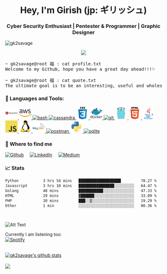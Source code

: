 <h1 align="center">Hey, I'm Girish (jp: ギリッシュ)</h1>
<h3 align="center">Cyber Security Enthusiast | Pentester & Programmer | Graphic Designer</h3>

<p align="left"> <img src="https://komarev.com/ghpvc/?username=gk2savage&label=Profile%20views&color=0e75b6&style=flat" alt="gk2savage" /> 
</p>


<p align="center">
  <img src="https://i.pinimg.com/originals/cf/ef/86/cfef86ed756c2bed57b5ec8db01a5252.gif" />
  </p>

<pre>
~ gk2savage@root 福 : cat profile.txt
Welcome to my Github, hope you have a great day ahead!!!✨

~ gk2savage@root 福 : cat quote.txt
The ultimate goal is to be an interesting, useful and wholesome person.
</pre>

<h3 align="left">📄 Languages and Tools:</h3>
<p align="left"> <a href="https://angular.io" target="_blank"> <img src="https://raw.githubusercontent.com/devicons/devicon/master/icons/angularjs/angularjs-original-wordmark.svg" alt="angularjs" width="40" height="40"/> </a> <a href="https://aws.amazon.com" target="_blank"> <img src="https://raw.githubusercontent.com/devicons/devicon/master/icons/amazonwebservices/amazonwebservices-original-wordmark.svg" alt="aws" width="40" height="40"/> </a> <a href="https://www.gnu.org/software/bash/" target="_blank"> <img src="https://www.vectorlogo.zone/logos/gnu_bash/gnu_bash-icon.svg" alt="bash" width="40" height="40"/> </a> <a href="https://cassandra.apache.org/" target="_blank"> <img src="https://www.vectorlogo.zone/logos/apache_cassandra/apache_cassandra-icon.svg" alt="cassandra" width="40" height="40"/> </a> <a href="https://www.w3schools.com/css/" target="_blank"> <img src="https://raw.githubusercontent.com/devicons/devicon/master/icons/css3/css3-original-wordmark.svg" alt="css3" width="40" height="40"/> </a> <a href="https://www.docker.com/" target="_blank"> <img src="https://raw.githubusercontent.com/devicons/devicon/master/icons/docker/docker-original-wordmark.svg" alt="docker" width="40" height="40"/> </a> <a href="https://git-scm.com/" target="_blank"> <img src="https://www.vectorlogo.zone/logos/git-scm/git-scm-icon.svg" alt="git" width="40" height="40"/> </a> <a href="https://golang.org" target="_blank"> <img src="https://raw.githubusercontent.com/devicons/devicon/master/icons/go/go-original.svg" alt="go" width="40" height="40"/> </a> <a href="https://www.w3.org/html/" target="_blank"> <img src="https://raw.githubusercontent.com/devicons/devicon/master/icons/html5/html5-original-wordmark.svg" alt="html5" width="40" height="40"/> </a> <a href="https://www.java.com" target="_blank"> <img src="https://raw.githubusercontent.com/devicons/devicon/master/icons/java/java-original.svg" alt="java" width="40" height="40"/> </a> <a href="https://developer.mozilla.org/en-US/docs/Web/JavaScript" target="_blank"> <img src="https://raw.githubusercontent.com/devicons/devicon/master/icons/javascript/javascript-original.svg" alt="javascript" width="40" height="40"/> </a> <a href="https://www.linux.org/" target="_blank"> <img src="https://raw.githubusercontent.com/devicons/devicon/master/icons/linux/linux-original.svg" alt="linux" width="40" height="40"/> </a> <a href="https://www.mysql.com/" target="_blank"> <img src="https://raw.githubusercontent.com/devicons/devicon/master/icons/mysql/mysql-original-wordmark.svg" alt="mysql" width="40" height="40"/> </a> <a href="https://postman.com" target="_blank"> <img src="https://www.vectorlogo.zone/logos/getpostman/getpostman-icon.svg" alt="postman" width="40" height="40"/> </a> <a href="https://www.python.org" target="_blank"> <img src="https://raw.githubusercontent.com/devicons/devicon/master/icons/python/python-original.svg" alt="python" width="40" height="40"/> </a> <a href="https://www.sqlite.org/" target="_blank"> <img src="https://www.vectorlogo.zone/logos/sqlite/sqlite-icon.svg" alt="sqlite" width="40" height="40"/> </a> </p>

<h3>💊 Where to find me</h3>
<p>
  <a href="https://github.com/gk2savage" target="_blank"><img alt="Github" src="https://img.shields.io/badge/GitHub-%2312100E.svg?&style=for-the-badge&logo=Github&logoColor=white" /></a>  
    &nbsp;  &nbsp;
  <a href="https://www.linkedin.com/in/girish41" target="_blank"><img alt="LinkedIn" src="https://img.shields.io/badge/linkedin-%230077B5.svg?&style=for-the-badge&logo=linkedin&logoColor=white" /></a> 
    &nbsp;  &nbsp;
  <a href="https://medium.com/@gk2savageofficial" target="_blank"><img alt="Medium" src="https://img.shields.io/badge/medium-%2312100E.svg?&style=for-the-badge&logo=medium&logoColor=white" /></a>
</p>

### 📈 Stats


```text
Python           3 hrs 54 mins   ███████████████████         78.27 %
Javascript       3 hrs 10 mins   ████████████████░░░░░░░░░   64.47 %
Golang           48 mins         ███████████░░░░░░░░░░░░░░   47.33 %
HTML             29 mins         ▓██████░░░░░░░░░░░░░░░░░░   33.09 %
PHP              10 mins         ███░░▒░░░░░░░░░░░░░░░░░░░   19.29 %
Other            1 min           ░░░░░░░░░░░░░░░░░░░░░░░░░   00.36 %
```

<br>


![Alt Text](https://media.tenor.com/images/c14568f54d3d7139ce4297718d00ed62/tenor.gif)



Currently I am listening too:
<br>
[![Spotify](https://spotify-github-readme.vercel.app/api/spotify)](https://open.spotify.com/track/68eonBcUk7eXaN2sP5qJ5U?si=6FfgfdQNTgKQCWKBhroaKQ)





<br>
<a href="https://github.com/gk2savage/github-readme-stats">
  <img align="center" src="https://github-readme-stats.vercel.app/api?username=gk2savage&show_icons=true&include_all_commits=true&theme=material-palenight" alt="gk2savage's github stats" />
</a>
<br>
<br>
<a href="https://github.com/gk2savage/github-readme-stats">
  <!-- Change the `github-readme-stats.gk2savage.vercel.app` to `github-readme-stats.vercel.app`  -->
  <img align="center" src="https://github-readme-stats.vercel.app/api/top-langs/?username=gk2savage&layout=compact&theme=material-palenight" />
</a>






